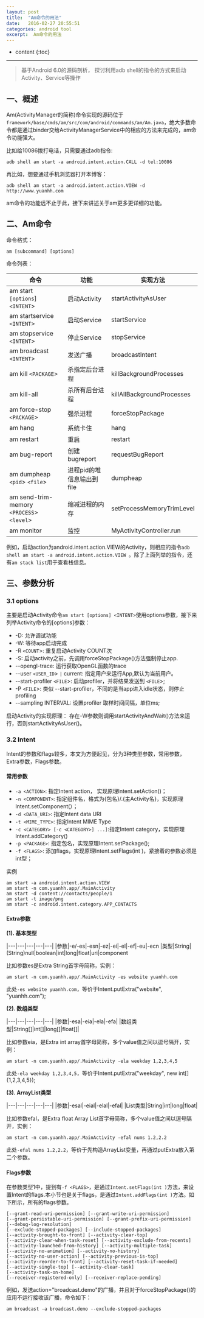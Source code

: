 ```yaml
---
layout: post
title:  "Am命令的用法"
date:   2016-02-27 20:55:51
categories: android tool
excerpt:  Am命令的用法
---
```


* content
{:toc}


---

> 基于Android 6.0的源码剖析， 探讨利用adb shell的指令的方式来启动Activity、Service等操作

	

## 一、概述

Am(ActivityManager的简称)命令实现的源码位于`framework/base/cmds/am/src/com/android/commands/am/Am.java`，绝大多数命令都是通过binder交给ActivityManagerService中的相应的方法来完成的，am命令功能强大。

比如给10086拨打电话，只需要通过adb指令:

	adb shell am start -a android.intent.action.CALL -d tel:10086

再比如，想要通过手机浏览器打开本博客：

	adb shell am start -a android.intent.action.VIEW -d  http://www.yuanhh.com

am命令的功能远不止于此，接下来讲述关于am更多更详细的功能。

## 二、Am命令

命令格式：

	am [subcommand] [options]

命令列表：

|命令|功能|实现方法|
|---|---|---|
|am start  `[options`]  `<INTENT`> |启动Activity|startActivityAsUser|
|am startservice  `<INTENT`>|启动Service|startService|
|am stopservice  `<INTENT`>|停止Service|stopService|
|am broadcast  `<INTENT`>|发送广播|broadcastIntent|
|am kill  `<PACKAGE`>|杀指定后台进程|killBackgroundProcesses|
|am kill-all|杀所有后台进程|killAllBackgroundProcesses|
|am force-stop  `<PACKAGE`>|强杀进程|forceStopPackage|
|am hang|系统卡住|hang|
|am restart|重启|restart|
|am bug-report|创建bugreport|requestBugReport|
|am dumpheap `<pid`> `<file`>|进程pid的堆信息输出到file|dumpheap|
|am send-trim-memory  `<PROCESS`> `<level`>|缩减进程的内存|setProcessMemoryTrimLevel|
|am monitor|监控|MyActivityController.run|

例如，启动action为android.intent.action.VIEW的Activity，则相应的指令`adb shell am start -a android.intent.action.VIEW `。除了上面列举的指令，还有`am stack list`用于查看栈信息。

## 三、参数分析

### 3.1 options

主要是启动Activity命令`am start [options] <INTENT>`使用options参数，接下来列举Activity命令的[options]参数：

- -D: 允许调试功能
- -W: 等待app启动完成
- -R `<COUNT`>: 重复启动Activity COUNT次
- -S: 启动activity之前，先调用forceStopPackage()方法强制停止app.
- --opengl-trace: 运行获取OpenGL函数的trace
- --user `<USER_ID`> `|` current: 指定用户来运行App,默认为当前用户。
- --start-profiler `<FILE`>: 启动profiler，并将结果发送到 `<FILE`>;
- -P `<FILE`>: 类似 --start-profiler，不同的是当app进入idle状态，则停止profiling
- --sampling INTERVAL: 设置profiler 取样时间间隔，单位ms;

启动Activity的实现原理： 存在-W参数则调用startActivityAndWait()方法来运行，否则startActivityAsUser()。

### 3.2 Intent

Intent的参数和flags较多，本文为方便起见，分为3种类型参数，常用参数，Extra参数，Flags参数。

#### 常用参数


- `-a <ACTION>`: 指定Intent action， 实现原理Intent.setAction()；
- `-n <COMPONENT>`: 指定组件名，格式为{包名}/.{主Activity名}，实现原理Intent.setComponent(）；
- `-d <DATA_URI>`: 指定Intent data URI
- `-t <MIME_TYPE>`: 指定Intent MIME Type
- `-c <CATEGORY> [-c <CATEGORY>] ...]`:指定Intent category，实现原理Intent.addCategory()
- `-p <PACKAGE>`: 指定包名，实现原理Intent.setPackage();
- `-f <FLAGS>`: 添加flags，实现原理Intent.setFlags(int )，紧接着的参数必须是int型；

实例

	am start -a android.intent.action.VIEW
	am start -n com.yuanhh.app/.MainActivity
	am start -d content://contacts/people/1
	am start -t image/png
	am start -c android.intent.category.APP_CONTACTS

#### Extra参数

**(1). 基本类型**

|---|---|---|---|---|
|参数|-e/-es|-esn|-ez|-ei|-el|-ef|-eu|-ecn
|类型|String|(String)null|boolean|int|long|float|uri|component

比如参数es是Extra String首字母简称，实例：

	am start -n com.yuanhh.app/.MainActivity -es website yuanhh.com 

此处`-es website yuanhh.com`，等价于Intent.putExtra("website", "yuanhh.com");

**(2). 数组类型**

|---|---|---|---|---|
|参数|-esa|-eia|-ela|-efa|
|数组类型|String[]|int[]|long[]|float[]|

比如参数eia，是Extra int array首字母简称，多个value值之间以逗号隔开，实例：

	am start -n com.yuanhh.app/.MainActivity -ela weekday 1,2,3,4,5 

此处`-ela weekday 1,2,3,4,5`，等价于Intent.putExtra("weekday", new int[]{1,2,3,4,5});

**(3). ArrayList类型**

|---|---|---|---|---|
|参数|-esal|-eial|-elal|-efal|
|List类型|String|int|long|float|

比如参数efal，是Extra float Array List首字母简称，多个value值之间以逗号隔开，实例：

	am start -n com.yuanhh.app/.MainActivity -efal nums 1.2,2.2

此处`-efal nums 1.2,2.2`，等价于先构造ArrayList变量，再通过putExtra放入第二个参数。

#### Flags参数

在参数类型1中，提到有`-f <FLAGS>`，是通过`Intent.setFlags(int )`方法，来设置Intent的flags.本小节也是关于flags，是通过`Intent.addFlags(int )`方法。如下所示，所有的flags参数。

	[--grant-read-uri-permission] [--grant-write-uri-permission]
	[--grant-persistable-uri-permission] [--grant-prefix-uri-permission]
	[--debug-log-resolution]
	[--exclude-stopped-packages] [--include-stopped-packages]
	[--activity-brought-to-front] [--activity-clear-top]
	[--activity-clear-when-task-reset] [--activity-exclude-from-recents]
	[--activity-launched-from-history] [--activity-multiple-task]
	[--activity-no-animation] [--activity-no-history]
	[--activity-no-user-action] [--activity-previous-is-top]
	[--activity-reorder-to-front] [--activity-reset-task-if-needed]
	[--activity-single-top] [--activity-clear-task]
	[--activity-task-on-home]
	[--receiver-registered-only] [--receiver-replace-pending]

例如，发送action="broadcast.demo"的广播，并且对于forceStopPackage()的应用不运行接收该广播，命令如下：

	am broadcast -a broadcast.demo --exclude-stopped-packages


